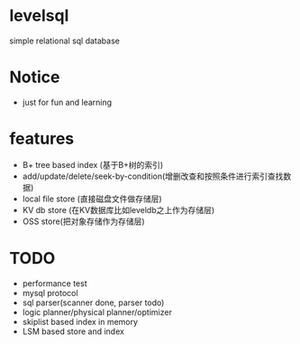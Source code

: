 levelsql
========

simple relational sql database

# Notice
* just for fun and learning

# features
* B+ tree based index (基于B+树的索引)
* add/update/delete/seek-by-condition(增删改查和按照条件进行索引查找数据)
* local file store (直接磁盘文件做存储层)
* KV db store (在KV数据库比如leveldb之上作为存储层)
* OSS store(把对象存储作为存储层)

# TODO
* performance test
* mysql protocol
* sql parser(scanner done, parser todo)
* logic planner/physical planner/optimizer
* skiplist based index in memory
* LSM based store and index